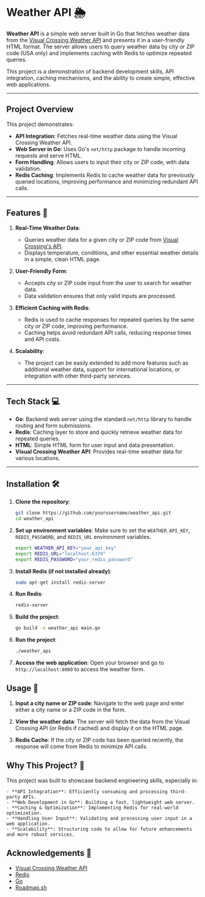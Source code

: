 # Weather API 🌦️

**Weather API** is a simple web server built in Go that fetches weather data from the [Visual Crossing Weather API](https://www.visualcrossing.com/weather-api) and presents it in a user-friendly HTML format. The server allows users to query weather data by city or ZIP code (USA only) and implements caching with Redis to optimize repeated queries.

This project is a demonstration of backend development skills, API integration, caching mechanisms, and the ability to create simple, effective web applications.

---

## Project Overview

This project demonstrates:
- **API Integration**: Fetches real-time weather data using the Visual Crossing Weather API.
- **Web Server in Go**: Uses Go's `net/http` package to handle incoming requests and serve HTML.
- **Form Handling**: Allows users to input their city or ZIP code, with data validation.
- **Redis Caching**: Implements Redis to cache weather data for previously queried locations, improving performance and minimizing redundant API calls.
  
---

## Features 🌟

1. **Real-Time Weather Data**: 
   - Queries weather data for a given city or ZIP code from [Visual Crossing's API](https://www.visualcrossing.com/weather-api).
   - Displays temperature, conditions, and other essential weather details in a simple, clean HTML page.

2. **User-Friendly Form**:
   - Accepts city or ZIP code input from the user to search for weather data.
   - Data validation ensures that only valid inputs are processed.

3. **Efficient Caching with Redis**:
   - Redis is used to cache responses for repeated queries by the same city or ZIP code, improving performance.
   - Caching helps avoid redundant API calls, reducing response times and API costs.

4. **Scalability**: 
   - The project can be easily extended to add more features such as additional weather data, support for international locations, or integration with other third-party services.

---

## Tech Stack 💻

- **Go**: Backend web server using the standard `net/http` library to handle routing and form submissions.
- **Redis**: Caching layer to store and quickly retrieve weather data for repeated queries.
- **HTML**: Simple HTML form for user input and data presentation.
- **Visual Crossing Weather API**: Provides real-time weather data for various locations.

---

## Installation 🛠️

1. **Clone the repository**:
   ```bash
   git clone https://github.com/yourusername/weather_api.git
   cd weather_api
2. **Set up environment variables**:  Make sure to set the `WEATHER_API_KEY`, `REDIS_PASSWORD`, and `REDIS_URL` environment variables.
   ```bash
   export WEATHER_API_KEY="your_api_key"
   export REDIS_URL="localhost:6379"
   export REDIS_PASSWORD="your_redis_password"
   ```
3. **Install Redis (if not installed already)**:
   ```bash
   sudo apt-get install redis-server
   ```
4. **Run Redis**:
   ```bash
   redis-server
   ```
5. **Build the project**:
   ```bash
   go build -o weather_api main.go
   ```
6. **Run the project**:
   ```bash
   ./weather_api
   ```
7. **Access the web application**: Open your browser and go to `http://localhost:8080` to access the weather form.

## Usage 📝

1. **Input a city name or ZIP code**: Navigate to the web page and enter either a city name or a ZIP code in the form.

2. **View the weather data**: The server will fetch the data from the Visual Crossing API (or Redis if cached) and display it on the HTML page.

3. **Redis Cache**: If the city or ZIP code has been queried recently, the response will come from Redis to minimize API calls.

## Why This Project? 🤔

This project was built to showcase backend engineering skills, especially in:

    - **API Integration**: Efficiently consuming and processing third-party APIs.
    - **Web Development in Go**: Building a fast, lightweight web server.
    - **Caching & Optimization**: Implementing Redis for real-world optimization.
    - **Handling User Input**: Validating and processing user input in a web application.
    - **Scalability**: Structuring code to allow for future enhancements and more robust services.

## Acknowledgements 🙏

- [Visual Crossing Weather API](https://www.visualcrossing.com/weather-api)
- [Redis](https://redis.io/)
- [Go](https://go.dev/)
- [Roadmap.sh](https://roadmap.sh/)
